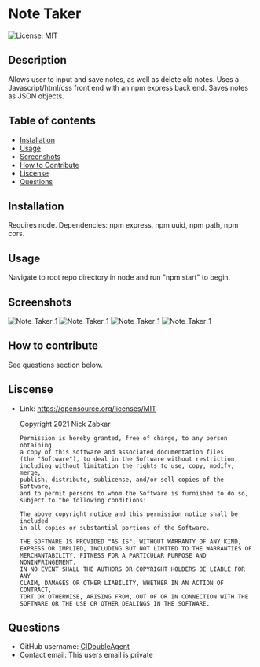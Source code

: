   # Note Taker
  ![License: MIT](https://img.shields.io/badge/License-MIT-yellow.svg)
  ## Description
  Allows user to input and save notes, as well as delete old notes. Uses a Javascript/html/css front end with an npm express back end. Saves notes as JSON objects. 
  ## Table of contents
  * [Installation](#installation)
  * [Usage](#usage)
  * [Screenshots](#screenshots)
  * [How to Contribute](#how-to-contribute)
  * [Liscense](#liscense)
  * [Questions](#questions)
  ## Installation
  Requires node. Dependencies: npm express, npm uuid, npm path, npm cors.
  ## Usage
  Navigate to root repo directory in node and run "npm start" to begin.
  ## Screenshots
  ![Note_Taker_1]()
  ![Note_Taker_1]()
  ![Note_Taker_1]()
  ![Note_Taker_1]()
  ## How to contribute
  See questions section below.
  ## Liscense
  * Link: https://opensource.org/licenses/MIT  

      Copyright 2021 Nick Zabkar

        Permission is hereby granted, free of charge, to any person obtaining 
        a copy of this software and associated documentation files 
        (the "Software"), to deal in the Software without restriction, 
        including without limitation the rights to use, copy, modify, merge, 
        publish, distribute, sublicense, and/or sell copies of the Software, 
        and to permit persons to whom the Software is furnished to do so, 
        subject to the following conditions:

        The above copyright notice and this permission notice shall be included 
        in all copies or substantial portions of the Software.

        THE SOFTWARE IS PROVIDED "AS IS", WITHOUT WARRANTY OF ANY KIND, 
        EXPRESS OR IMPLIED, INCLUDING BUT NOT LIMITED TO THE WARRANTIES OF 
        MERCHANTABILITY, FITNESS FOR A PARTICULAR PURPOSE AND NONINFRINGEMENT. 
        IN NO EVENT SHALL THE AUTHORS OR COPYRIGHT HOLDERS BE LIABLE FOR ANY 
        CLAIM, DAMAGES OR OTHER LIABILITY, WHETHER IN AN ACTION OF CONTRACT, 
        TORT OR OTHERWISE, ARISING FROM, OUT OF OR IN CONNECTION WITH THE 
        SOFTWARE OR THE USE OR OTHER DEALINGS IN THE SOFTWARE.
  ## Questions
  * GitHub username: [CIDoubleAgent](https://github.com/CIDoubleAgent)
  * Contact email: 
  This  users email is private
